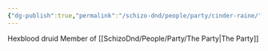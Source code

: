 ```yaml
---
{"dg-publish":true,"permalink":"/schizo-dnd/people/party/cinder-raine/"}
---
```


Hexblood druid
Member of [[SchizoDnd/People/Party/The Party\|The Party]]
